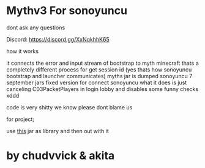 # Mythv3 For sonoyuncu
dont ask any questions

Discord: https://discord.gg/XxNqkhhK65

how it works

it connects the error and input stream of bootstrap to myth minecraft thats a completely different process for get session id (yes thats how sonoyuncu bootstrap and launcher communicates)
myths jar is dumped sonoyuncu 7 september jars fixed version for connect sonoyuncu what it does is just canceling C03PacketPlayers in login lobby and disables some funny checks xddd

code is very shitty we know please dont blame us

for project;

  use [this](https://workupload.com/file/BEuvJB67DPp) jar as library and then out with it

# by chudvvick & akita
